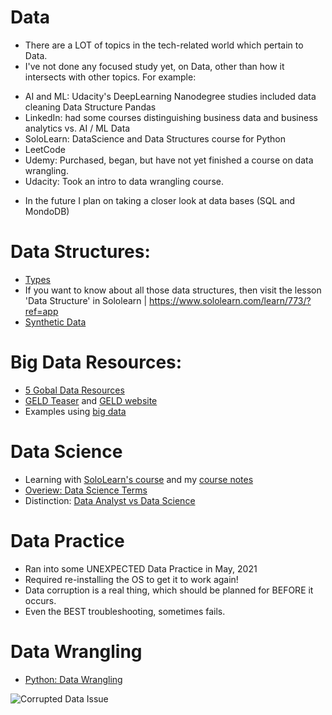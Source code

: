 # Data 
* There are a LOT of topics in the tech-related world which pertain to Data. 
* I've not done any focused study yet, on Data, other than how it intersects with other topics.  For example: 
- AI and ML:  Udacity's DeepLearning Nanodegree studies included data cleaning
              Data Structure 
              Pandas 
- LinkedIn: had some courses distinguishing business data and business analytics vs. AI / ML Data 
- SoloLearn: DataScience and Data Structures course for Python 
- LeetCode
- Udemy: Purchased, began, but have not yet finished a course on data wrangling.
- Udacity: Took an intro to data wrangling course.  
* In the future I plan on taking a closer look at data bases (SQL and MondoDB) 


# Data Structures:
* [Types](https://dev.to/fahimulhaq/top-8-data-structures-for-coding-interviews-and-practice-interview-questions-2pb)
* If you want to know about all those data structures, then visit the lesson 'Data Structure' in Sololearn | https://www.sololearn.com/learn/773/?ref=app
* [Synthetic Data](https://www.stibosystems.com/blog/what-is-synthetic-data-and-why-does-it-need-master-data-management)



# Big Data Resources:
* [5 Gobal Data Resources](https://youtu.be/yGwub5OE3PQ)
* [GELD Teaser](https://youtu.be/GpCarC_I3Ao) and [GELD website](https://blog.gdeltproject.org/)
* Examples using [big data](https://youtu.be/A6nWZKZpL3k)


# Data Science 
* Learning with [SoloLearn's course](https://www.sololearn.com/learning/1093) and my [course notes](https://github.com/EO4wellness/T-I-L/tree/main/Data/SoloLearn-Data-Science)
* [Overiew: Data Science Terms](https://www.marketingaiinstitute.com/blog/20-data-science-and-ai-terms-you-need-to-know)
* Distinction: [Data Analyst vs Data Science](https://news.codecademy.com/data-analyst-vs-data-scientist/)


# Data Practice 
* Ran into some UNEXPECTED Data Practice in May, 2021
* Required re-installing the OS to get it to work again!  
* Data corruption is a real thing, which should be planned for BEFORE it occurs. 
* Even the BEST troubleshooting, sometimes fails. 

# Data Wrangling 
* [Python: Data Wrangling](https://www.analyticsvidhya.com/blog/2021/08/lets-understand-all-about-data-wrangling/)


![Corrupted Data Issue](#) 


